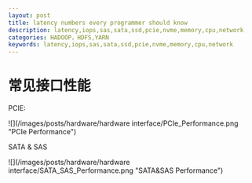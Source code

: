 ```yaml
---
layout: post
title: latency numbers every programmer should know
description: latency,iops,sas,sata,ssd,pcie,nvme,memory,cpu,network
categories: HADOOP，HDFS,YARN
keywords: latency,iops,sas,sata,ssd,pcie,nvme,memory,cpu,network
---
```



# 常见接口性能

PCIE:

![](/images/posts/hardware/hardware interface/PCIe_Performance.png "PCIe Performance")

SATA & SAS

![](/images/posts/hardware/hardware interface/SATA_SAS_Performance.png "SATA&SAS Performance")